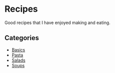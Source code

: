 # Recipes
Good recipes that I have enjoyed making and eating.
 ## Categories
 - [Basics](./lists/basics.md)
 - [Pasta](./lists/pasta.md)
 - [Salads](./lists/salads.md)
 - [Soups](./lists/soups.md)
